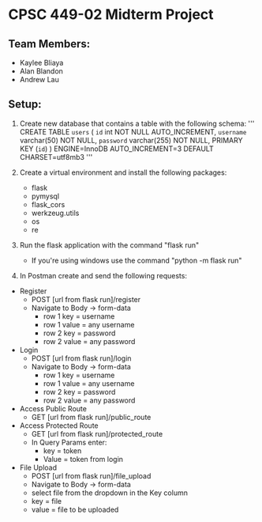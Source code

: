 # CPSC 449-02 Midterm Project
## Team Members:
* Kaylee Bliaya
* Alan Blandon
* Andrew Lau

## Setup:
1. Create new database that contains a table with the following schema:
'''
CREATE TABLE `users` (
  `id` int NOT NULL AUTO_INCREMENT,
  `username` varchar(50) NOT NULL,
  `password` varchar(255) NOT NULL,
  PRIMARY KEY (`id`)
) ENGINE=InnoDB AUTO_INCREMENT=3 DEFAULT CHARSET=utf8mb3
'''

2. Create a virtual environment and install the following packages:
    * flask
    * pymysql
    * flask_cors
    * werkzeug.utils
    * os
    * re
3. Run the flask application with the command "flask run"
    * If you're using windows use the command "python -m flask run"

4. In Postman create and send the following requests:
  * Register
      * POST [url from flask run]/register
      * Navigate to Body -> form-data
          * row 1 key = username
          * row 1 value = any username
          * row 2 key = password
          * row 2 value = any password
  * Login
      * POST [url from flask run]/login
      * Navigate to Body -> form-data
          * row 1 key = username
          * row 1 value = any username
          * row 2 key = password
          * row 2 value = any password
  * Access Public Route
      * GET [url from flask run]/public_route
  * Access Protected Route
      * GET [url from flask run]/protected_route
      * In Query Params enter:
          * key = token
          * Value = token from login
  * File Upload
      * POST [url from flask run]/file_upload
      * Navigate to Body -> form-data
      * select file from the dropdown in the Key column
      * key = file
      * value = file to be uploaded
